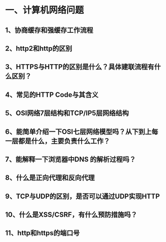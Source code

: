# 一、计算机网络问题
  ## 1、协商缓存和强缓存工作流程
  ## 2、http2和http的区别
  ## 3、HTTPS与HTTP的区别是什么？具体建联流程有什么区别？
  ## 4、常见的HTTP Code与其含义
  ## 5、OSI网络7层结构和TCP/IP5层网络结构
  ## 6、能简单介绍一下OSI七层网络模型吗？从下到上每一层都是什么，主要负责什么工作？
  ## 7、能解释一下浏览器中DNS 的解析过程吗？
  ## 8、什么是正向代理和反向代理
  ## 9、TCP与UDP的区别，是否可以通过UDP实现HTTP
  ## 10、什么是XSS/CSRF，有什么预防措施吗？
  ## 11、http和https的端口号
  
  
